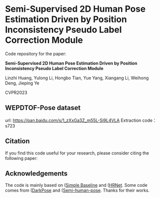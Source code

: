 # Semi-Supervised 2D Human Pose Estimation Driven by Position Inconsistency Pseudo Label Correction Module
Code repository for the paper:

**Semi-Supervised 2D Human Pose Estimation Driven by Position Inconsistency Pseudo Label Correction Module**

Linzhi Huang, Yulong Li, Hongbo Tian, Yue Yang, Xiangang Li, Weihong Deng, Jieping Ye

CVPR2023


## WEPDTOF-Pose dataset 
url:   https://pan.baidu.com/s/1_zXxGa3Z_m55L-Si9L4VLA
Extraction code：s723

## Citation
If you  find this code useful for your research, please consider citing the following paper:



## Acknowledgements
The code is mainly based on ([Simple Baseline](https://github.com/microsoft/human-pose-estimation.pytorch) and ([HRNet](https://github.com/leoxiaobin/deep-high-resolution-net.pytorch). Some code comes from ([DarkPose](https://github.com/ilovepose/DarkPose) and ([Semi-human-pose](https://github.com/xierc/Semi_Human_Pose). Thanks for their works.
